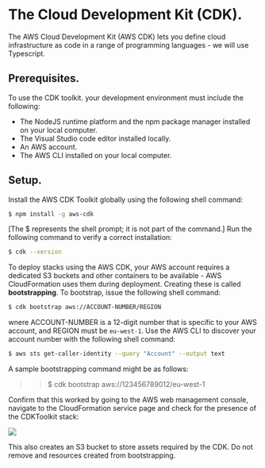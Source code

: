 # The Cloud Development Kit (CDK).

The AWS Cloud Development Kit (AWS CDK) lets you define cloud infrastructure as code in a range of programming languages - we will use Typescript.

## Prerequisites.

To use the CDK toolkit. your development environment must include the following:

+ The NodeJS runtime platform and the npm package manager installed on your local computer.
+ The Visual Studio code editor installed locally.
+ An AWS account.
+ The AWS CLI installed on your local computer.

## Setup.

Install the AWS CDK Toolkit globally using the following shell command:
~~~bash
$ npm install -g aws-cdk
~~~
[The $ represents the shell prompt; it is not part of the command.]
Run the following command to verify a correct installation:
~~~bash
$ cdk --version
~~~

To deploy stacks using the AWS CDK, your AWS account requires a dedicated S3 buckets and other containers to be available - AWS CloudFormation uses them during deployment. Creating these is called __bootstrapping__. To bootstrap, issue the following shell command:

~~~bash
$ cdk bootstrap aws://ACCOUNT-NUMBER/REGION
~~~
wnere ACCOUNT-NUMBER is a 12-digit number that is specific to your AWS account, and REGION must be `eu-west-1`. Use the AWS CLI to discover your account number with the following shell command:
~~~bash
$ aws sts get-caller-identity --query "Account" --output text
~~~
A sample bootstrapping command might be as follows:

>>$ cdk bootstrap aws://123456789012/eu-west-1


Confirm that this worked by going to the AWS web management console, navigate to the CloudFormation service page and check for the presence of the CDKToolkit stack:

![][boot]

This also creates an S3 bucket to store assets required by the CDK. Do not remove and resources created from bootstrapping.


[boot]: ./img/boot.png






